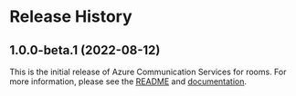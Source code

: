 # Release History

## 1.0.0-beta.1 (2022-08-12)
This is the initial release of Azure Communication Services for rooms. For more information, please see the [README](https://github.com/Azure/azure-sdk-for-java/blob/main/sdk/communication/azure-communication-rooms/README.md) and [documentation](https://docs.microsoft.com/en-us/azure/communication-services/concepts/rooms/room-concept).
